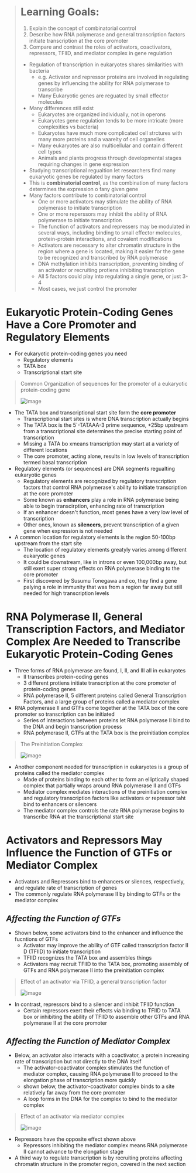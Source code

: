 > # Learning Goals:
> 1. Explain the concept of combinatorial control
> 2. Describe how RNA polymerase and general transcription factors initiate transcription at the core promoter
> 3. Compare and contrast the roles of activators, coactivators, repressors, TFIID, and mediator complex in gene regulation
>
> - Regulation of transcription in eukaryotes shares similarities with bacteria
>   - e.g. Activator and repressor proteins are involved in regulating genes by influencing the ability for RNA polymerase to transcribe
>   - Many Eukaryotic genes are reguated by small effector molecules
> - Many differences still exist
>   - Eukaryotes are organized individually, not in operons
>   - Eukaryotes gene regulation tends to be more intricate (more complexities vs bacteria)
>   - Eukaryotes have much more complicated cell strctures with many more proteins and a vaareity of cell organelles
>   - Many eukaryotes are also multicellular and contain different cell types
>   - Animals and plants progress through developmental stages requiring changes in gene expression
> - Studying transcriptional regualtion let researchers find many eukaryotic genes be regulated by many factors
> - This is **combinatorial control**, as the combination of many factors determines the expression o fany given gene
> - Many factors contribute to combinatorial control
>   - One or more activators may stimulate the ability of RNA polymerase to initiate transcription
>   - One or more reperssors may inhibit the ability of RNA polymerase to initiate transcription
>   - The function of activators and repressers may be modulated in several ways, including binding to small effector molecules, protein-protein interactions, and covalent modifications
>   - Activators are necessary to alter chromatin structure in the region where a gene is located, making it easier for the gene to be recognized and transcribed by RNA polymerase
>   - DNA methylation inhibits transcription, preventing binding of an activator or recruiting protiens inhibiting transcription
>   - All 5 factors could play into regulating a single gene, or just 3-4
>   - Most cases, we just control the promoter


# Eukaryotic Protein-Coding Genes Have a Core Promoter and Regulatory Elements
- For eukaryotic protein-coding genes you need
  - Regulatory elements
  - TATA box
  - Transcriptional start site

> Common Organization of sequences for the promoter of a eukaryotic protein-coding gene
> 
> ![image](https://github.com/MCBasterSheet/MCBasterSheet/assets/157453648/e62145da-6f61-4b3d-b469-e3da403a8be3)

- The TATA box and transcriptional start site form the **core promoter**
  - Transcriptional start sites is where DNA transcription actually begins
  - The TATA box is the 5`-TATAAA-3 prime sequence, +25bp upstream from a transcriptional site determines the precise starting point of transcription
  - Missing a TATA bo xmeans transcription may start at a variety of different locations
  - The core promoter, acting alone, results in low levels of transcription termed basal transcription
- Regulatory elements (or sequences) are DNA segments regualting eukaryotic genes
  - Regulatory elements are recognized by regulatory transcription factors that control RNA polymerase's ability to initiate transcription at the core promoter
  - Some known as **enhancers** play a role in RNA polymerase being able to begin transcirption, enhancing rate of transcription
  - If an enhancer doesn't function, most genes have a very low level of transcription
  - Other ones, known as **silencers**, prevent transcription of a given gene when expression is not needed
- A common location for regulatory elements is the region 50-100bp upstream from the start site
  - The location of regulatory elements greatyly varies among different eukaryotic genes
  - It could be downstream, like in introns or even 100,000bp away, but still exert super strong effects on RNA polymerase binding to the core promoter
  -  First discovered by Susumu Tonegawa and co, they find a gene palying a role in immunity that was from a region far away but still needed for high transcription levels

# RNA Polymerase II, General Transcription Factors, and Mediator Complex Are Needed to Transcribe Eukaryotic Protein-Coding Genes
- Three forms of RNA polymerase are found, I, II, and III all in eukaryotes
  - II transcribes protein-coding genes
  - 3 different protiens initiate transcription at the core promoter of protein-coding genes
  - RNA polymerase II, 5 different proteins called General Transcription Factors, and a large group of proteins called a mediator complex
- RNA polymerase II and GTFs come together at the TATA box of the core promoter so transcription can be initiated
  - Series of interactions between proteins let RNA polymerase II bind to the DNA and begin transcription process
  - RNA polymerase II, GTFs at the TATA box is the preinitiation complex

> The Preinitiation Complex
>
> ![image](https://github.com/MCBasterSheet/MCBasterSheet/assets/157453648/4d136f79-499d-4cd3-842e-09bde8d912bd)

- Another component needed for transcription in eukaryotes is a group of proteins called the mediator complex
  - Made of proteins binding to each other to form an elliptically shaped complex that partially wraps around RNA polymerase II and GTFs
  - Mediator complex mediates interactions of the preinitiation complex and regulatory transcription factors like activators or repressor taht bind to enhancers or silencers
  - The mediator complex controls the rate RNA polymerase begins to transcribe RNA at the transcriptional start site

# Activators and Repressors May Influence the Function of GTFs or Mediator Complex
- Activators and Repressors bind to enhancers or silences, respectively, and regulate rate of transcription of genes
- The commonly regulate RNA polymerase II by binding to GTFs or the mediator complex

## *Affecting the Function of GTFs*
- Shown below, some activators bind to the enhancer and influence the fucntions of GTFs
  - Activator may improve the ability of GTF called transcription factor II D (TFIID) to initiate transcription
  - TFIID recognizes the TATA box and assembles things
  - Activators may recruit TFIID to the TATA box, promoting assembly of GTFs and RNA polymerase II into the preinitiation complex

> Effect of an activator via TFIID, a general transcription factor
>
> ![image](https://github.com/MCBasterSheet/MCBasterSheet/assets/157453648/3cc8aba8-1c3a-4dce-a1e1-072ec5e6fbb0)

- In contrast, repressors bind to a silencer and inhibit TFIID function
  - Certain repressors exert their effects via binding to TFIID to TATA box or inhibiting the ability of TFIID to assemble other GTFs and RNA polymerase II at the core promoter

## *Affecting the Function of Mediator Complex*
- Below, an activator also interacts with a coactivator, a protein increasing rate of transcription but not directly to the DNA itself
  - The activator-coactivator complex stimulates the function of mediator complex, causing RNA polymerase II to proceed to the elongation phase of transcription more quickly
  - shown below, the activator-coactivator complex binds to a site relatively far away from the core promoter
  - A loop forms in the DNA for the complex to bind to the mediator complex

> Effect of an activator via mediator complex
>
> ![image](https://github.com/MCBasterSheet/MCBasterSheet/assets/157453648/5097e1d6-3112-4136-9346-d0e9a0be001a)


- Repressors have the opposite effect shown above
  - Repressors inhibiting the mediator complex means RNA polymerase II cannot advance to the elongation stage
- A third way to regulate transcription is by recruiting proteins affecting chromatin structure in the promoter region, covered in the next section
